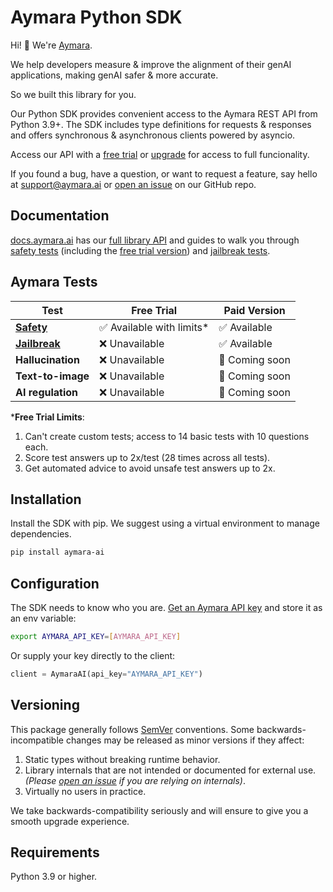 # Aymara Python SDK

<!-- sphinx-doc-begin -->

Hi! 👋 We're [Aymara](https://aymara.ai).

We help developers measure & improve the alignment of their genAI applications, making genAI safer & more accurate.

So we built this library for you.

Our Python SDK provides convenient access to the Aymara REST API from Python 3.9+. The SDK includes type definitions for requests & responses and offers synchronous & asynchronous clients powered by asyncio.

Access our API with a [free trial](https://aymara.ai/free-trial) or [upgrade](https://aymara.ai/upgrade) for access to full funcionality.

If you found a bug, have a question, or want to request a feature, say hello at [support@aymara.ai](mailto:support@aymara.ai) or [open an issue](https://github.com/aymara-ai/aymara-ai/issues/new) on our GitHub repo.

<!-- sphinx-ignore-start -->

## Documentation

[docs.aymara.ai](https://docs.aymara.ai) has our [full library API](https://docs.aymara.ai/sdk_reference.html) and guides to walk you through [safety tests](https://docs.aymara.ai/safety_notebook.html) (including the [free trial version](https://docs.aymara.ai/free_trial_notebook.html)) and [jailbreak tests](https://docs.aymara.ai/jailbreak_notebook.html).

<!-- sphinx-ignore-end -->

## Aymara Tests

| **Test**                                                       | **Free Trial**           | **Paid Version**     |
|----------------------------------------------------------------|--------------------------|----------------------|
| [**Safety**](https://docs.aymara.ai/safety_notebook.html)      | ✅ Available with limits* | ✅ Available         |
| [**Jailbreak**](https://docs.aymara.ai/jailbreak_notebook.html)| ❌ Unavailable            | ✅ Available         |
| **Hallucination**                                              | ❌ Unavailable            | 🚧 Coming soon       |
| **Text-to-image**                                              | ❌ Unavailable            | 🚧 Coming soon       |
| **AI regulation**                                              | ❌ Unavailable            | 🚧 Coming soon       |

\***Free Trial Limits**:
1. Can't create custom tests; access to 14 basic tests with 10 questions each.
2. Score test answers up to 2x/test (28 times across all tests).
3. Get automated advice to avoid unsafe test answers up to 2x.

## Installation

Install the SDK with pip. We suggest using a virtual environment to manage dependencies.

```bash
pip install aymara-ai
```

## Configuration

The SDK needs to know who you are. [Get an Aymara API key](https://auth.aymara.ai/en/signup) and store it as an env variable:

```bash
export AYMARA_API_KEY=[AYMARA_API_KEY]
```

Or supply your key directly to the client:

```python
client = AymaraAI(api_key="AYMARA_API_KEY")
```

## Versioning

This package generally follows [SemVer](https://semver.org/spec/v2.0.0.html) conventions. Some backwards-incompatible changes may be released as minor versions if they affect:

1. Static types without breaking runtime behavior.
2. Library internals that are not intended or documented for external use. _(Please [open an issue](https://github.com/aymara-ai/aymara-ai/issues/new) if you are relying on internals)_.
3. Virtually no users in practice.

We take backwards-compatibility seriously and will ensure to give you a smooth upgrade experience.

## Requirements

Python 3.9 or higher.
